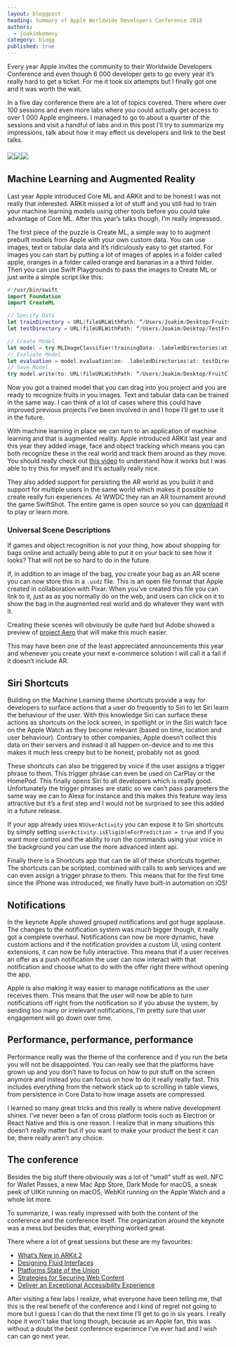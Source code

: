 ```yaml
---
layout: bloggpost
heading: Summary of Apple Worldwide Developers Conference 2018
authors:
  - joakimkemeny
category: blogg
published: true
---
```


Every year Apple invites the community to their Worldwide Developers Conference and even though 6 000 developer gets to go every year it’s really hard to get a ticket. For me it took six attempts but I finally got one and it was worth the wait.

In a five day conference there are a lot of topics covered. There where over 100 sessions and even more labs where you could actually get access to over 1 000 Apple engineers. I managed to go to about a quarter of the sessions and visit a handful of labs and in this post I’ll try to summarize my impressions, talk about how it may effect us developers and link to the best talks.

<!--more-->

###### ![](/images/blogg/wwdc2018-1.jpg)![](/images/blogg/wwdc2018-2.jpg)![](/images/blogg/wwdc2018-3.jpg)

## Machine Learning and Augmented Reality

Last year Apple introduced Core ML and ARKit and to be honest I was not really that interested. ARKit missed a lot of stuff and you still had to train your machine learning models using other tools before you could take advantage of Core ML. After this year’s talks though, I’m really impressed.

The first piece of the puzzle is Create ML, a simple way to to augment prebuilt models from Apple with your own custom data. You can use images, text or tabular data and it’s ridiculously easy to get started. For images you can start by putting a lot of images of apples in a folder called apple, oranges in a folder called orange and bananas in a a third folder. Then you can use Swift Playgrounds to pass the images to Create ML or just write a simple script like this:

```swift
#!/usr/bin/swift
import Foundation
import CreateML

// Specify Data
let trainDirectory = URL(fileURLWithPath: “/Users/Joakim/Desktop/Fruits“)
let testDirectory = URL(fileURLWithPath: “/Users/Joakim/Desktop/TestFruits“)

// Create Model
let model = try MLImageClassifier(trainingData: .labeledDirectories(at: trainDirectory))
// Evaluate Model
let evaluation = model.evaluation(on: .labeledDirectories(at: testDirectory))
// Save Model
try model.write(to: URL(fileURLWithPath: “/Users/Joakim/Desktop/FruitClassifier.mlmodel“))
```

Now you got a trained model that you can drag into you project and you are ready to recognize fruits in you images. Text and tabular data can be trained in the same way. I can think of a lot of cases where this could have improved previous projects I’ve been involved in and I hope I’ll get to use it in the future.

With machine learning in place we can turn to an application of machine learning and that is augmented reality. Apple introduced ARKit last year and this year they added image, face and object tracking which means you can both recognize these in the real world and track them around as they move. You should really check out [this video](https://developer.apple.com/videos/play/wwdc2018/602) to understand how it works but I was able to try this for myself and it’s actually really nice.

They also added support for persisting the AR world as you build it and support for multiple users in the same world which makes it possible to create really fun experiences. At WWDC they ran an AR tournament around the game SwiftShot. The entire game is open source so you can [download](https://developer.apple.com/documentation/arkit/swiftshot_creating_a_game_for_augmented_reality) it to play or learn more.

### Universal Scene Descriptions

If games and object recognition is not your thing, how about shopping for bags online and actually being able to put it on your back to see how it looks? That will not be so hard to do in the future.

If, in addition to an image of the bag, you create your bag as an AR scene you can now store this in a `.usdz` file. This is an open file format that Apple created in collaboration with Pixar. When you’ve created this file you can link to it, just as as you normally do on the web, and users can click on it to show the bag in the augmented real world and do whatever they want with it.

Creating these scenes will obviously be quite hard but Adobe showed a preview of [project Aero](https://www.adobe.com/products/projectaero.html) that will make this much easier.

This may have been one of the least appreciated announcements this year and whenever you create your next e-commerce solution I will call it a fail if it doesn’t include AR.

## Siri Shortcuts

Building on the Machine Learning theme shortcuts provide a way for developers to surface actions that a user do frequently to Siri to let Siri learn the behaviour of the user. With this knowledge Siri can surface these actions as shortcuts on the lock screen, in spotlight or in the Siri watch face on the Apple Watch as they become relevant (based on time, location and user behaviour). Contrary to other companies, Apple doesn’t collect this data on their servers and instead it all happen on-device and to me this makes it much less creepy but to be honest, probably not as good.

These shortcuts can also be triggered by voice if the user assigns a trigger phrase to them. This trigger phrase can even be used on CarPlay or the HomePod. This finally opens Siri to all developers which is really good.  Unfortunately the trigger phrases are static so we can’t pass parameters the same way we can to Alexa for instance and this makes this feature way less attractive but it’s a first step and I would not be surprised to see this added in a future release.

If your app already uses `NSUserActivity` you can expose it to Siri shortcuts by simply setting `userActivity.isEligibleForPrediction = true` and if you want more control and the ability to run the commands using your voice in the background you can use the more advanced intent api.

Finally there is a Shortcuts app that can tie all of these shortcuts together. The shortcuts can be scripted, combined with calls to web services and we can even assign a trigger phrase to them. This means that for the first time since the iPhone was introduced, we finally have built-in automation on iOS!

## Notifications

In the keynote Apple showed grouped notifications and got huge applause. The changes to the notification system was much bigger though, it really got a complete overhaul. Notifications can now be more dynamic, have custom actions and if the notification provides a custom UI, using content extensions, it can now be fully interactive. This means that if a user receives an offer as a push notification the user can now interact with that notification and choose what to do with the offer right there without opening the app.

Apple is also making it way easier to manage notifications as the user receives them. This means that the user will now be able to turn notifications off right from the notification so if you abuse the system, by sending too many or irrelevant notifications, I’m pretty sure that user engagement will go down over time.

## Performance, performance, performance

Performance really was the theme of the conference and if you run the beta you will not be disappointed. You can really see that the platforms have grown up and you don’t have to focus on how to put stuff on the screen anymore and instead you can focus on how to do it really really fast. This includes everything from the network stack up to scrolling in table views, from persistence in Core Data to how image assets are compressed.

I learned so many great tricks and this really is where native development shines. I’ve never been a fan of cross platform tools such as Electron or React Native and this is one reason. I realize that in many situations this doesn’t really matter but if you want to make your product the best it can be, there really aren’t any choice.

## The conference

Besides the big stuff there obviously was a lot of “small” stuff as well. NFC for Wallet Passes, a new Mac App Store, Dark Mode for macOS, a sneak peek of UIKit running on macOS, WebKit running on the Apple Watch and a whole lot more.

To summarize, I was really impressed with both the content of the conference and the conference itself. The organization around the keynote was a mess but besides that, everything worked great.

There where a lot of great sessions but these are my favourites:

- [What’s New in ARKit 2](https://developer.apple.com/videos/play/wwdc2018/602)
- [Designing Fluid Interfaces](https://developer.apple.com/videos/play/wwdc2018/803)
- [Platforms State of the Union](https://developer.apple.com/videos/play/wwdc2018/102)
- [Strategies for Securing Web Content](https://developer.apple.com/videos/play/wwdc2018/207)
- [Deliver an Exceptional Accessibility Experience](https://developer.apple.com/videos/play/wwdc2018/230)

After visiting a few labs I realize, what everyone have been telling me, that this is the real benefit of the conference and I kind of regret not going to more but I guess I can do that the next time I’ll get to go in six years. I really hope it won’t take that long though, because as an Apple fan, this was without a doubt the best conference experience I’ve ever had and I wish can can go next year.
